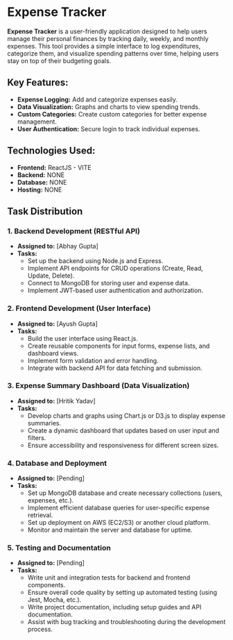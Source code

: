 
# Expense Tracker

**Expense Tracker** is a user-friendly application designed to help users manage their personal finances by tracking daily, weekly, and monthly expenses. This tool provides a simple interface to log expenditures, categorize them, and visualize spending patterns over time, helping users stay on top of their budgeting goals.

## Key Features:
- **Expense Logging:** Add and categorize expenses easily.
- **Data Visualization:** Graphs and charts to view spending trends.
- **Custom Categories:** Create custom categories for better expense management.
- **User Authentication:** Secure login to track individual expenses.

## Technologies Used:
- **Frontend:** ReactJS - VITE
- **Backend:** NONE
- **Database:** NONE
- **Hosting:** NONE

## Task Distribution

### 1. **Backend Development** (RESTful API)
   - **Assigned to:** [Abhay Gupta]
   - **Tasks:**
     - Set up the backend using Node.js and Express.
     - Implement API endpoints for CRUD operations (Create, Read, Update, Delete).
     - Connect to MongoDB for storing user and expense data.
     - Implement JWT-based user authentication and authorization.

### 2. **Frontend Development** (User Interface)
   - **Assigned to:** [Ayush Gupta]
   - **Tasks:**
     - Build the user interface using React.js.
     - Create reusable components for input forms, expense lists, and dashboard views.
     - Implement form validation and error handling.
     - Integrate with backend API for data fetching and submission.

### 3. **Expense Summary Dashboard** (Data Visualization)
   - **Assigned to:** [Hritik Yadav]
   - **Tasks:**
     - Develop charts and graphs using Chart.js or D3.js to display expense summaries.
     - Create a dynamic dashboard that updates based on user input and filters.
     - Ensure accessibility and responsiveness for different screen sizes.

### 4. **Database and Deployment**
   - **Assigned to:** [Pending]
   - **Tasks:**
     - Set up MongoDB database and create necessary collections (users, expenses, etc.).
     - Implement efficient database queries for user-specific expense retrieval.
     - Set up deployment on AWS (EC2/S3) or another cloud platform.
     - Monitor and maintain the server and database for uptime.

### 5. **Testing and Documentation**
   - **Assigned to:** [Pending]
   - **Tasks:**
     - Write unit and integration tests for backend and frontend components.
     - Ensure overall code quality by setting up automated testing (using Jest, Mocha, etc.).
     - Write project documentation, including setup guides and API documentation.
     - Assist with bug tracking and troubleshooting during the development process.


